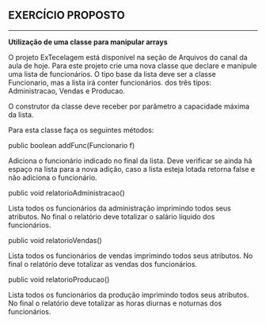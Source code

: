 ## EXERCÍCIO PROPOSTO
***

**Utilização de uma classe para manipular arrays**

O projeto ExTecelagem está disponível na seção de Arquivos do canal da aula de hoje. Para este projeto crie uma nova classe que declare e manipule uma lista de funcionários. O tipo base da lista deve ser a classe Funcionario, mas a lista irá conter funcionários. dos três tipos: Administracao, Vendas e Producao.

O construtor da classe deve receber por parâmetro a capacidade máxima da lista.

Para esta classe faça os seguintes métodos:


public boolean addFunc(Funcionario f)

Adiciona o funcionário indicado no final da lista.
Deve verificar se ainda há espaço na lista para a nova adição,
caso a lista esteja lotada retorna false e não adiciona o funcionário.

public void relatorioAdministracao()

Lista todos os funcionários da administração imprimindo todos seus atributos.
No final o relatório deve totalizar o salário líquido dos funcionários.

public void relatorioVendas()

Lista todos os funcionários de vendas imprimindo todos seus atributos.
No final o relatório deve totalizar as vendas dos funcionários.

public void relatorioProducao()

Lista todos os funcionários da produção imprimindo todos seus atributos.
No final o relatório deve totalizar as horas diurnas e noturnas dos funcionários.
